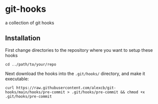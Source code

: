 # git-hooks
a collection of git hooks

## Installation

First change directories to the repository where you want to setup these hooks

    cd ../path/to/your/repo

Next download the hooks into the `.git/hooks/` directory, and make it executable:

    curl https://raw.githubusercontent.com/alexcb/git-hooks/main/hooks/pre-commit > .git/hooks/pre-commit && chmod +x .git/hooks/pre-commit
